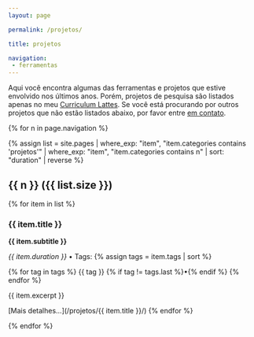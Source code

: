 ```yaml
---
layout: page

permalink: /projetos/

title: projetos

navigation:
 - ferramentas
---
```


Aqui você encontra algumas das ferramentas e projetos que estive envolvido nos últimos anos. Porém, projetos de pesquisa são listados apenas no meu [Curriculum Lattes](http://lattes.cnpq.br/0799632818632295). Se você está procurando por outros projetos que não estão listados abaixo, por favor entre [em contato](/#contato). 

{% for n in page.navigation %}
 
{% assign list = site.pages 
  | where_exp: "item", "item.categories contains 'projetos'"
  | where_exp: "item", "item.categories contains n"
  | sort: "duration" | reverse %}

<h2 id="{{ n }}">{{ n }} ({{ list.size }})</h2>

{% for item in list %}
<h3 id="{{ item.title }}">{{ item.title }}</h3>

<p><strong>{{ item.subtitle }}</strong></p>

<p>
  <i class="far fa-calendar-alt"></i> <em>{{ item.duration }}</em> • <i class="fas fa-tags"></i> Tags:
  {% assign tags = item.tags | sort %}

  {% for tag in tags %}
    <a>{{ tag }}</a> {% if tag != tags.last %}•{% endif %}
  {% endfor %}
</p>

<p>{{ item.excerpt }}</p>

<i class="fas fa-link"></i>  [Mais detalhes…](/projetos/{{ item.title }}/)
{% endfor %}

{% endfor %}
